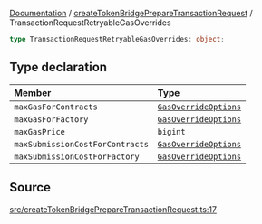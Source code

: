[Documentation](../../README.md) / [createTokenBridgePrepareTransactionRequest](../README.md) / TransactionRequestRetryableGasOverrides

```ts
type TransactionRequestRetryableGasOverrides: object;
```

## Type declaration

| Member                          | Type                                                                                |
| :------------------------------ | :---------------------------------------------------------------------------------- |
| `maxGasForContracts`            | [`GasOverrideOptions`](../../utils/gasOverrides/type-aliases/GasOverrideOptions.md) |
| `maxGasForFactory`              | [`GasOverrideOptions`](../../utils/gasOverrides/type-aliases/GasOverrideOptions.md) |
| `maxGasPrice`                   | `bigint`                                                                            |
| `maxSubmissionCostForContracts` | [`GasOverrideOptions`](../../utils/gasOverrides/type-aliases/GasOverrideOptions.md) |
| `maxSubmissionCostForFactory`   | [`GasOverrideOptions`](../../utils/gasOverrides/type-aliases/GasOverrideOptions.md) |

## Source

[src/createTokenBridgePrepareTransactionRequest.ts:17](https://github.com/anegg0/arbitrum-orbit-sdk/blob/8d986d322aefb470a79fa3dc36918f72097df8c1/src/createTokenBridgePrepareTransactionRequest.ts#L17)
